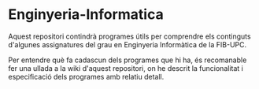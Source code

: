# Enginyeria-Informatica
Aquest repositori contindrà programes útils per comprendre els continguts d'algunes assignatures 
del grau en Enginyeria Informàtica de la FIB-UPC.

Per entendre què fa cadascun dels programes que hi ha, és recomanable fer una ullada a la wiki 
d'aquest repositori, on he descrit la funcionalitat i especificació dels programes amb relatiu 
detall.
